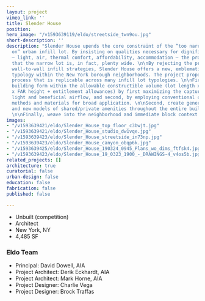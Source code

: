 ```yaml
---
layout: project
vimeo_link: ''
title: Slender House
position: 
hero_image: "/v1593639119/eldo/streetside_twn9ou.jpg"
short-description: ''
description: "Slender House upends the core constraint of the “too narrow to build
  on” urban infill lot. By insisting on qualities necessary for dignified dwellings
  – light, air, thermal comfort, affordability, accommodation – the project shows
  that the narrow lot is, in fact, plenty wide. \n\nBy rejecting the presumption of
  wall-to-wall infill strategies, Slender House offers a new, emblematic row house
  typology within the New York borough neighborhoods. The project proposes a three-step
  process that is replicable across many infill lot typologies. \n\nFirst, optimize
  building form within the allowable constructible volume (lot length x lot depth
  x FAR height + entitlement allowances) by first maximizing the capture of natural
  light and beneficial airflow, and second, by employing conventional construction
  methods and materials for broad application. \n\nSecond, create generous interiors
  and new models of shared/private amenities throughout the entire building and site.
  \n\nFinally, weave into the neighborhood and immediate block context."
images:
- "/v1593639421/eldo/Slender_House_top_floor_c3bwjt.jpg"
- "/v1593639421/eldo/Slender_House_studio_dw1vqe.jpg"
- "/v1593639423/eldo/Slender_House_streetside_in73np.jpg"
- "/v1593639423/eldo/Slender_House_canyon_obqp6k.jpg"
- "/v1593639425/eldo/Slender_House_190324_0945_Plans_wo_dims_ftfsk4.jpg"
- "/v1593639423/eldo/Slender_House_19_0323_1900_-_DRAWINGS-4_v4os5b.jpg"
related_projects: []
architecture: true
curatorial: false
urban-design: false
education: false
fabrication: false
published: false

---
```

* Unbuilt (competition)
* Architect
* New York, NY
* 4,485 SF

### Eldo Team

* Principal: David Dowell, AIA
* Project Architect: Derik Eckhardt, AIA
* Project Architect: Mark Horne, AIA
* Project Designer: Charlie Vega
* Project Designer: Brock Traffas